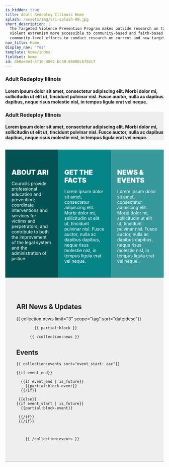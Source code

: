 ```yaml
---
is_hidden: true
title: Adult Redeploy Illinois Home
splash: /assets/img/ari-splash-09.jpg
short_description: |
  The Targeted Violence Prevention Program makes outside research on targeted violence prevention and countering
  violent extremism more accessible to community-based and faith-based organizations. TVPP can also partner with
  community-level efforts to conduct research on current and new targeted violence prevention programs.
nav_title: Home
display_nav: 'Yes'
template: home/index
fieldset: home
id: db0ae4e3-4f10-4802-bc40-0b880cbf02c7
---
```


<style>
  .bootstrap-select {
    font-family: 'Lato', sans-serif;
    font-weight: 900 !important;
    font-size: 18px !important;
}
.bootstrap-select.btn-group .dropdown-menu {
    font-size: 14px;
    font-family: 'Lato', sans-serif;
    font-weight: 700 !important;
}
.factsheet {display: none}

.nav>li {
    font-family: 'Lato', sans-serif;
    font-weight: 900;
    text-transform: uppercase;
}
.nav>li>a {
    position: relative;
    display: block;
    padding: 10px 15px;
    color: #aaa;
}

/* .nav-tabs>li.active>a, .nav-tabs>li.active>a:focus, .nav-tabs>li.active>a:hover {
    color: #068587;
    cursor: default;
    background-color: #fff;
    border: 1px solid #ddd;
    border-bottom-color: transparent;
}

.tab-pane {padding: 30px 10px 30px 10px}

.tab-panel {padding-right: 25px} */

.col-hero1 {
    background: #045354;
    color: #fff
}

.col-hero2 {
    background: #068587;
    color: #fff
}

.col-hero3 {
    background: #35999B;
    color: #fff
}

.col-hero1 .flex-content,.col-hero2 .flex-content,.col-hero3 .flex-content {
    padding: 20px 10px 20px 10px
}

@media screen and (min-width: 768px) {
    .equal,.equal>div[class*='col-'] {
        display:-webkit-box;
        display: -moz-box;
        display: -ms-flexbox;
        display: -webkit-flex;
        display: flex;
        flex: 1 0 auto
    }
}

.eqWrap {
    display: flex
}

.eq {
    padding: 10px
}

.equalHW {
    flex: 1
}

.equalHMWrap {
    justify-content: space-between
}

.equalHM {
    width: 32%
}

.equalHMRWrap {
    justify-content: space-between;
    flex-wrap: wrap
}

.equalHMR {
    width: 32%;
    margin-bottom: 2%
}

.equalHMVWrap {
    flex-wrap: wrap
}

.equalHMV {
    width: 32%;
    margin: 1%
}

.equalHMV:nth-of-type(3n) {
    margin-right: 0
}

.equalHMV:nth-of-type(3n+1) {
    margin-left: 0
}

@media (min-width: 768px) {
  .table-row {
    display: table;
    table-layout: fixed;
  }

  .table-row [class^="col-"] {
    display: table-cell;
    float: none;
  }
}


</style>

<!-- Splash image -->

<div class="homeHero hidden-sm hidden-xs" {{if get:splash}}style="background-image: url('/assets/img/ari-splash-0{{get:splash}}.jpg');"{{else}}style="background-image: url({{splash}});"{{/if}}>
  <div class="homeHeader">
    <h3> Adult Redeploy Illinois</h3>
    <h4> Lorem ipsum dolor sit amet, consectetur adipiscing elit. Morbi dolor mi, sollicitudin ut elit ut, tincidunt pulvinar nisl. Fusce auctor, nulla ac dapibus dapibus, neque risus molestie nisl, in tempus ligula erat vel neque.</h4>
  </div>
</div>

<div style="background: #eee" class="homeHero mobile hidden-md hidden-lg">
  <div class="text-center">
    <h3> Adult Redeploy Illinois</h3>
    <h4> Lorem ipsum dolor sit amet, consectetur adipiscing elit. Morbi dolor mi, sollicitudin ut elit ut, tincidunt pulvinar nisl. Fusce auctor, nulla ac dapibus dapibus, neque risus molestie nisl, in tempus ligula erat vel neque.</h4>
  </div>
</div>

<section id="flex-section" class="hidden-xs" style="margin-top: 30px">
      <div class="equalHWrap eqWrap">
        <div class="equalHW eq col-hero1">

  <div class="flex-content">
            <h2 class="h3 text-center" style="text-transform: uppercase; font-weight: 900; margin-bottom: 8px">About ARI</h2>
          <p>Councils provide professional education and prevention; coordinate interventions and services for victims and perpetrators; and contribute to both the improvement of the legal system and the administration of justice.</p>
          <!-- <div class="text-center">
          <a class="btn btn-default" class="scroll" data-speed="2000" href="#map" style="font-weight: 700; font-family: 'Lato', sans-serif; text-transform: uppercase; color: #777; font-size: 12px; margin-top: 15px;">Find out More&nbsp;&nbsp;<i class="fa fa-angle-double-down" style="font-weight: 900"></i></a>
        </div> -->

  </div>

  </div>

<div class="equalHW eq col-hero2">

  <div class="flex-content">
            <h2 class="h3 text-center" style="text-transform: uppercase; font-weight: 900; margin-bottom: 8px">Get the Facts</h2>
          <p>Lorem ipsum dolor sit amet, consectetur adipiscing elit. Morbi dolor mi, sollicitudin ut elit ut, tincidunt pulvinar nisl. Fusce auctor, nulla ac dapibus dapibus, neque risus molestie nisl, in tempus ligula erat vel neque.</p>
           <!-- <div class="text-center">
          <a class="btn btn-default" href="#map" role="button" style="font-weight: 700; font-family: 'Lato', sans-serif; text-transform: uppercase; color: #777; font-size: 12px; margin-top: 15px;">Find out More&nbsp;&nbsp;<i class="fa fa-angle-double-down" style="font-weight: 900"></i></a>
        </div> -->

  </div>

</div>
        <div class="equalHW eq col-hero3">

   <div class="flex-content">
            <h2 class="h3 text-center" style="text-transform: uppercase; font-weight: 900; margin-bottom: 8px">News & Events</h2>
          <p>Lorem ipsum dolor sit amet, consectetur adipiscing elit. Morbi dolor mi, sollicitudin ut elit ut, tincidunt pulvinar nisl. Fusce auctor, nulla ac dapibus dapibus, neque risus molestie nisl, in tempus ligula erat vel neque.</p>
         <!-- <div class="text-center">
          <a class="btn btn-default scroll"  href="#news" class="scrollTo" role="button" style="font-weight: 700; font-family: 'Lato', sans-serif; text-transform: uppercase; color: #777; font-size: 12px; margin-top: 15px;">Find out More&nbsp;&nbsp;<i class="fa fa-angle-double-down" style="font-weight: 900"></i></a>
        </div> -->

  </div>
      </div>
    </section>

  <div id="Illinois" class="__vue-root"></div>

<section style="background: #eee; border-top: 1px solid #aaa; border-bottom: 1px solid #aaa;">
<div class="container" style=" padding-top: 50px; padding-bottom: 50px"  id="news">
 <div class="row">
 <div class="col-md-6" style="padding-left: 35px; padding-right: 35px">
 <h1 class="h2">ARI News & Updates</h1>
  <article class="list">
          {{ collection:news limit="3" scope="tag" sort="date:desc"}} 
          
            {{ partial:block }}
          
          {{ /collection:news }}
   </article>

</div>

<div class="col-md-6" style="padding-left: 35px; padding-right: 35px">

 <h1 class="h2">Events</h1>

 <article class="list">
    
    {{ collection:events sort="event_start: asc"}}

    {{if event_end}}

      {{if event_end | is_future}}
        {{partial:block-event}}
      {{/if}}

     {{else}}
    {{if event_start | is_future}}
      {{partial:block-event}}

     {{/if}}
     {{/if}}



        {{ /collection:events }}

</article>
  </div>

</div>

</div>

  </div>
  </div>

  </section>
